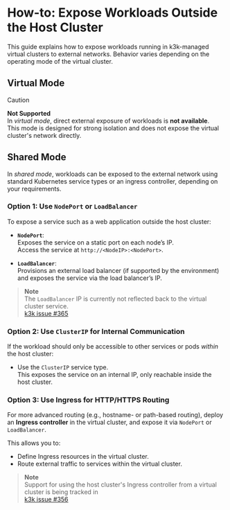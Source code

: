 # How-to: Expose Workloads Outside the Host Cluster

This guide explains how to expose workloads running in k3k-managed virtual clusters to external networks. Behavior varies depending on the operating mode of the virtual cluster.

## Virtual Mode

> [!CAUTION]
> **Not Supported**  
> In *virtual mode*, direct external exposure of workloads is **not available**.  
> This mode is designed for strong isolation and does not expose the virtual cluster's network directly.

## Shared Mode

In *shared mode*, workloads can be exposed to the external network using standard Kubernetes service types or an ingress controller, depending on your requirements.

### Option 1: Use `NodePort` or `LoadBalancer`

To expose a service such as a web application outside the host cluster:

- **`NodePort`**:  
  Exposes the service on a static port on each node’s IP.  
  Access the service at `http://<NodeIP>:<NodePort>`.

- **`LoadBalancer`**:  
  Provisions an external load balancer (if supported by the environment) and exposes the service via the load balancer’s IP.

> **Note**  
> The `LoadBalancer` IP is currently not reflected back to the virtual cluster service.  
> [k3k issue #365](https://github.com/rancher/k3k/issues/365)

### Option 2: Use `ClusterIP` for Internal Communication

If the workload should only be accessible to other services or pods *within* the host cluster:

- Use the `ClusterIP` service type.  
  This exposes the service on an internal IP, only reachable inside the host cluster.

### Option 3: Use Ingress for HTTP/HTTPS Routing

For more advanced routing (e.g., hostname- or path-based routing), deploy an **Ingress controller** in the virtual cluster, and expose it via `NodePort` or `LoadBalancer`.

This allows you to:

- Define Ingress resources in the virtual cluster.
- Route external traffic to services within the virtual cluster.

>**Note**  
> Support for using the host cluster's Ingress controller from a virtual cluster is being tracked in  
> [k3k issue #356](https://github.com/rancher/k3k/issues/356)
